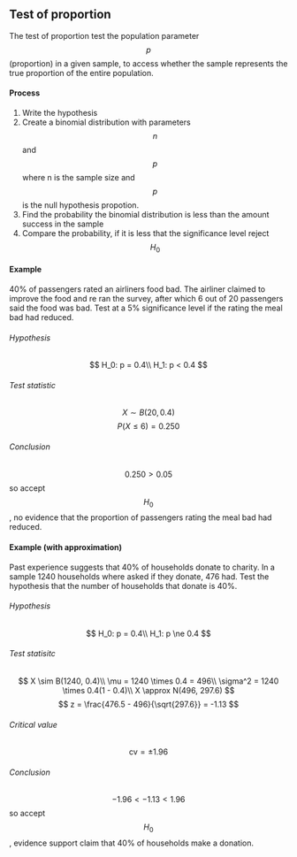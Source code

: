## Test of proportion
The test of proportion test the population parameter $$p$$ (proportion) in a given sample, to access whether the sample represents the true proportion of the entire population.

#### Process
1. Write the hypothesis
2. Create a binomial distribution with parameters $$n$$ and $$p$$ where n is the sample size and $$p$$ is the null hypothesis propotion.
3. Find the probability the binomial distribution is less than the amount success in the sample
4. Compare the probability, if it is less that the significance level reject $$H_0$$

#### Example
40% of passengers rated an airliners food bad. The airliner claimed to improve the food and re ran the survey, after which 6 out of 20 passengers said the food was bad. Test at a 5% significance level if the rating the meal bad had reduced.

###### Hypothesis
$$
H_0: p = 0.4\\
H_1: p < 0.4
$$

###### Test statistic
$$
X \sim B(20, 0.4)
$$$$
P(X \leq 6) = 0.250
$$

###### Conclusion
$$0.250 > 0.05$$ so accept $$H_0$$, no evidence that the proportion of passengers rating the meal bad had reduced.

#### Example (with approximation)
Past experience suggests that 40% of households donate to charity. In a sample 1240 households where asked if they donate, 476 had. Test the hypothesis that the number of households that donate is 40%.

###### Hypothesis
$$
H_0: p = 0.4\\
H_1: p \ne 0.4
$$

###### Test statisitc
$$
X \sim B(1240, 0.4)\\
\mu = 1240 \times 0.4 = 496\\
\sigma^2 = 1240 \times 0.4(1 - 0.4)\\
X \approx N(496, 297.6)
$$$$
z = \frac{476.5 - 496}{\sqrt{297.6}} = -1.13
$$

###### Critical value
$$
\text{cv} = \pm 1.96
$$

###### Conclusion
$$-1.96 < -1.13 < 1.96$$ so accept $$H_0$$, evidence support claim that 40% of households make a donation.














